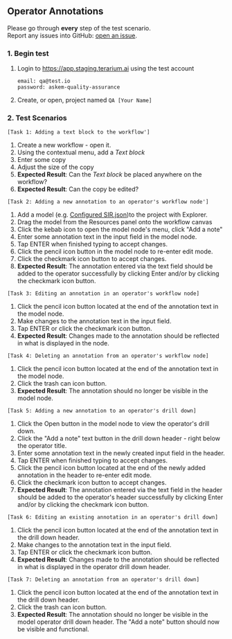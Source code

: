 ## Operator Annotations
Please go through __every__ step of the test scenario.\
Report any issues into GitHub: [open an issue](https://github.com/DARPA-ASKEM/terarium/issues/new?assignees=&labels=bug%2C+Q%26A&template=qa-issue.md&title=%5BBUG%5D%3A+).

### 1. Begin test
1. Login to https://app.staging.terarium.ai using the test account
    ```
    email: qa@test.io
    password: askem-quality-assurance
    ```
2. Create, or open, project named `QA [Your Name]`

### 2. Test Scenarios

`[Task 1: Adding a text block to the workflow']`
1. Create a new workflow - open it.
2. Using the contextual menu, add a _Text block_
3. Enter some copy
4. Adjust the size of the copy
5. __Expected Result__: Can the _Text block_ be placed anywhere on the workflow?
6. __Expected Result__: Can the copy be edited?

`[Task 2: Adding a new annotation to an operator's workflow node']`
1. Add a model (e.g. [Configured SIR.json](https://github.com/DARPA-ASKEM/terarium/blob/main/testing/data/Configured%20SIR.json))to the project with Explorer.
2. Drag the model from the Resources panel onto the workflow canvas
3. Click the kebab icon to open the model node's menu, click "Add a note"
4. Enter some annotation text in the input field in the model node.
5. Tap ENTER when finished typing to accept changes.
6. Click the pencil icon button in the model node to re-enter edit mode.
7. Click the checkmark icon button to accept changes.
8. __Expected Result__: The annotation entered via the text field should be added to the operator successfully by clicking Enter and/or by clicking the checkmark icon button.

`[Task 3: Editing an annotation in an operator's workflow node]`
1. Click the pencil icon button located at the end of the annotation text in the model node.
2. Make changes to the annotation text in the input field.
3. Tap ENTER or click the checkmark icon button.
4. __Expected Result__: Changes made to the annotation should be reflected in what is displayed in the node.

`[Task 4: Deleting an annotation from an operator's workflow node]`
1. Click the pencil icon button located at the end of the annotation text in the model node.
2. Click the trash can icon button.
3. __Expected Result__: The annotation should no longer be visible in the model node.

`[Task 5: Adding a new annotation to an operator's drill down]`
1. Click the Open button in the model node to view the operator's drill down.
2. Click the "Add a note" text button in the drill down header - right below the operator title.
3. Enter some annotation text in the newly created input field in the header.
4. Tap ENTER when finished typing to accept changes.
5. Click the pencil icon button located at the end of the newly added annotation in the header to re-enter edit mode.
6. Click the checkmark icon button to accept changes.
7. __Expected Result__: The annotation entered via the text field in the header should be added to the operator's header successfully by clicking Enter and/or by clicking the checkmark icon button.

`[Task 6: Editing an existing annotation in an operator's drill down]`
1. Click the pencil icon button located at the end of the annotation text in the drill down header.
2. Make changes to the annotation text in the input field.
3. Tap ENTER or click the checkmark icon button.
4. __Expected Result__: Changes made to the annotation should be reflected in what is displayed in the operator drill down header.

`[Task 7: Deleting an annotation from an operator's drill down]`
1. Click the pencil icon button located at the end of the annotation text in the drill down header.
2. Click the trash can icon button.
3. __Expected Result__: The annotation should no longer be visible in the model operator drill down header. The "Add a note" button should now be visible and functional.
